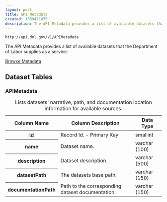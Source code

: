 ```yaml
---
layout: post
title: API Metadata
created: 1359471075
description: The API Metadata provides a list of available datasets that the Department of Labor supplies as a service.
---
```


```
http://api.dol.gov/V1/APIMetadata
```

<p>The API Metadata provides a list of available datasets that the Department of Labor supplies as a service.</p>

<a href ="http://api.dol.gov/V1/APIMetadata/$metadata" class="button radius button_dataset">Browse Metadata</a>

## Dataset Tables  

<h3>APIMetadata</h3>
<table summary="Lists datasets' narrative, path, and documentation location information for available sources.">
	<caption>Lists datasets' narrative, path, and documentation location information for available sources.</caption>
	<thead>
		<tr>
			<th scope="col">Column Name</th>
			<th scope="col">Column Description</th>
			<th scope="col">Data Type</th>
		</tr>
	</thead>
	<tbody>
		<tr>
			<th scope="row">id</th>
			<td>Record Id. - Primary Key</td>
			<td>smallint</td>
		</tr>
		<tr>
			<th scope="row">name</th>
			<td>Dataset name.</td>
			<td>varchar (100)</td>
		</tr>
		<tr>
			<th scope="row">description</th>
			<td>Dataset description.</td>
			<td>varchar (500)</td>
		</tr>
		<tr>
			<th scope="row">datasetPath</th>
			<td>The datasets base path.</td>
			<td>varchar (150)</td>
		</tr>
		<tr>
			<th scope="row">documentationPath</th>
			<td>Path to the corresponding dataset documentation.</td>
			<td>varchar (150)</td>
		</tr>
	</tbody>
</table>
